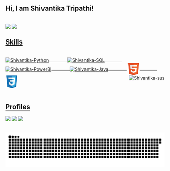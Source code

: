 ## Hi, I am Shivantika Tripathi! 
</br>

 <div>
  <a href="https://github.com/shivantika04">
   <img align="center" height="170" src="https://github-readme-stats.vercel.app/api/top-langs/?username=shivantika04&layout=compact&langs_count=16&theme=dracula"/>
  <img align="center" src="https://github-readme-stats.vercel.app/api?username=shivantika04&show_icons=true&theme=dracula&include_all_commits=true&count_private=true"/>
</div>
 
 ## Skills
<div style="display: inline_block"><br>
  <img height="40" align="center" alt="Shivantika-Python" height="30" width="40" src="https://cdn.jsdelivr.net/gh/devicons/devicon@latest/icons/python/python-original.svg">
 &nbsp;&nbsp;&nbsp;&nbsp;&nbsp;&nbsp;&nbsp;&nbsp;&nbsp;&nbsp;&nbsp;&nbsp;&nbsp;
  <img height="40" align="center" alt="Shivantika-SQL" height="30" width="40" src="https://cdn.jsdelivr.net/gh/devicons/devicon@latest/icons/mysql/mysql-original-wordmark.svg">
 &nbsp;&nbsp;&nbsp;&nbsp;&nbsp;&nbsp;&nbsp;&nbsp;&nbsp;&nbsp;&nbsp;&nbsp;&nbsp;
  <img height="40" align="center" alt="Shivantika-PowerBI" height="30" width="40" src="https://upload.wikimedia.org/wikipedia/commons/c/cf/New_Power_BI_Logo.svg">
 &nbsp;&nbsp;&nbsp;&nbsp;&nbsp;&nbsp;&nbsp;&nbsp;&nbsp;&nbsp;&nbsp;&nbsp;&nbsp;
 <img height="40" align="center" alt="Shivantika-Java" height="30" width="40" src="https://cdn.jsdelivr.net/gh/devicons/devicon@latest/icons/java/java-original-wordmark.svg">
 &nbsp;&nbsp;&nbsp;&nbsp;&nbsp;&nbsp;&nbsp;&nbsp;&nbsp;&nbsp;&nbsp;&nbsp;&nbsp;
 <img height="40" align="center" alt="Shivantika-HTML" height="30" width="40" src="https://raw.githubusercontent.com/devicons/devicon/master/icons/html5/html5-original.svg">
 &nbsp;&nbsp;&nbsp;&nbsp;&nbsp;&nbsp;&nbsp;&nbsp;&nbsp;&nbsp;&nbsp;&nbsp;&nbsp;
  <img height="40" align="center" alt="Shivantika-CSS" height="30" width="40" src="https://raw.githubusercontent.com/devicons/devicon/master/icons/css3/css3-original.svg">
  <img align="right" height="180em" alt="Shivantika-sus" src="https://media.giphy.com/media/Kbrujt1docIyjUCxgd/giphy.gif?cid=ecf05e47xbkhnttlqnfai3fd2nf4nad34jfi2kzya3hd8gy6&ep=v1_gifs_related&rid=giphy.gif&ct=g">
</div>
  
</br>

## Profiles 
<div> 
  <a href="https://www.linkedin.com/in/shivantika04" target="_blank"><img src="https://img.shields.io/badge/-LinkedIn-%230077B5?style=for-the-badge&logo=linkedin&logoColor=white" target="_blank"></a> 
 <a href="https://www.linkedin.com/in/shivantika04" target="_blank"><img src="https://img.shields.io/badge/LeetCode-%23FFA116?style=for-the-badge"></a> 
  <a href = "mailto: shandilyashivantika0402@gmail.com"><img src="https://img.shields.io/badge/-Gmail-%23333?style=for-the-badge&logo=gmail&logoColor=white" target="_blank"></a>
 </br>
</br>
 
  ![Snake animation](https://raw.githubusercontent.com/shivantika04/shivantika04/output/github-contribution-grid-snake-dark.svg)
 
</div>
